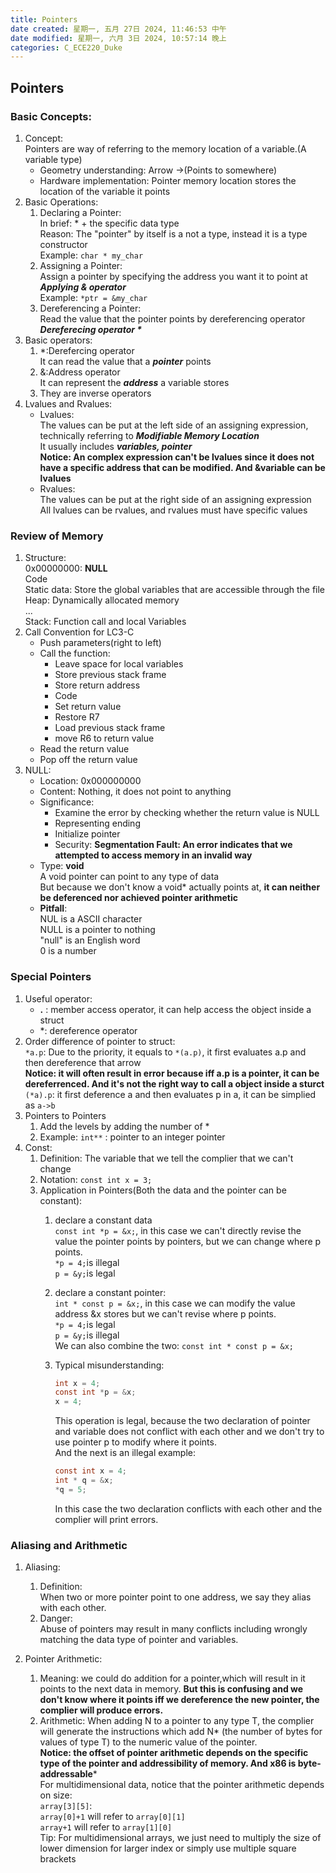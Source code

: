 ```yaml
---
title: Pointers
date created: 星期一, 五月 27日 2024, 11:46:53 中午
date modified: 星期一, 六月 3日 2024, 10:57:14 晚上
categories: C_ECE220_Duke
---
```


## Pointers

### Basic Concepts:

1. Concept:  
   Pointers are way of referring to the memory location of a variable.(A variable type)
   - Geometry understanding: Arrow ->(Points to somewhere)
   - Hardware implementation: Pointer memory location stores the location of the variable it points
2. Basic Operations:
   1. Declaring a Pointer:  
      In brief: * + the specific data type  
      Reason: The "pointer" by itself is a not a type, instead it is a type constructor  
      Example: `char * my_char`
   2. Assigning a Pointer:  
      Assign a pointer by specifying the address you want it to point at  
      ***Applying & operator***  
      Example: `*ptr = &my_char`
   3. Dereferencing a Pointer:  
      Read the value that the pointer points by dereferencing operator  
      ***Dereferecing operator $*$***
3. Basic operators:
   1. $*$:Derefercing operator  
      It can read the value that a ***pointer*** points 
   2. &:Address operator  
      It can represent the ***address*** a variable stores
   3. They are inverse operators
4. Lvalues and Rvalues:
   - Lvalues:  
     The values can be put at the left side of an assigning expression, technically referring to ***Modifiable Memory Location***  
     It usually includes ***variables, pointer***  
     **Notice: An complex expression can't be lvalues since it does not have a specific address that can be modified. And &variable can be lvalues**
   - Rvalues:  
     The values can be put at the right side of an assigning expression  
     All lvalues can be rvalues, and rvalues must have specific values

### Review of Memory

1. Structure:  
   0x00000000: **NULL**  
   Code  
   Static data: Store the global variables that are accessible through the file  
   Heap: Dynamically allocated memory  
   ...  
   Stack: Function call and local Variables
2. Call Convention for LC3-C
   - Push parameters(right to left)
   - Call the function:
     - Leave space for local variables
     - Store previous stack frame
     - Store return address
     - Code
     - Set return value
     - Restore R7
     - Load previous stack frame
     - move R6 to return value
   - Read the return value
   - Pop off the return value
3. NULL:
   - Location: 0x000000000
   - Content: Nothing, it does not point to anything
   - Significance:
     - Examine the error by checking whether the return value is NULL
     - Representing ending
     - Initialize pointer
     - Security: **Segmentation Fault: An error indicates that we attempted to access memory in an invalid way**
   - Type: **void**  
     A void pointer can point to any type of data  
     But because we don't know a void* actually points at, **it can neither be deferenced nor achieved pointer arithmetic**
   - **Pitfall**:  
     NUL is a ASCII character  
     NULL is a pointer to nothing  
     "null" is an English word  
     0 is a number

### Special Pointers

1. Useful operator:
   - **.** : member access operator, it can help access the object inside a struct
   - $*$: dereference operator
2. Order difference of pointer to struct:  
   `*a.p`: Due to the priority, it equals to `*(a.p)`, it first evaluates a.p and then dereference that arrow  
   **Notice: it will often result in error because iff a.p is a pointer, it can be dereferrenced. And it's not the right way to call a object inside a sturct**  
   `(*a).p`: it first deference a and then evaluates p in a, it can be simplied as `a->b`
3. Pointers to Pointers
   1. Add the levels by adding the number of $*$
   2. Example: `int**` : pointer to an integer pointer
4. Const:
   1. Definition: The variable that we tell the complier that we can't change
   2. Notation: `const int x = 3;`
   3. Application in Pointers(Both the data and the pointer can be constant):
      1. declare a constant data  
         `const int *p = &x;`, in this case we can't directly revise the value the pointer points by pointers, but we can change where p points.  
         `*p = 4;`is illegal  
         `p = &y;`is legal
      2. declare a constant pointer:  
         `int * const p = &x;`, in this case we can modify the value address &x stores but we can't revise where p points.  
         `*p = 4;`is legal  
         `p = &y;`is illegal  
         We can also combine the two: `const int * const p = &x;`
      3. Typical misunderstanding: 

         ```c
         int x = 4;
         const int *p = &x;
         x = 4;
		  ```

		  This operation is legal, because the two declaration of pointer and variable does not conflict with each other and we don't try to use pointer p to modify where it points.  
		  And the next is an illegal example:

		  ```c
		  const int x = 4;
		  int * q = &x;
		  *q = 5;
		  ```

		  In this case the two declaration conflicts with each other and the complier will print errors.

### Aliasing and Arithmetic

1. Aliasing:
   1. Definition:  
      When two or more pointer point to one address, we say they alias with each other.
   2. Danger:  
      Abuse of pointers may result in many conflicts including wrongly matching the data type of pointer and variables.

2. Pointer Arithmetic:
   1. Meaning: we could do addition for a pointer,which will result in it points to the next data in memory. **But this is confusing and we don't know where it points iff we dereference the new pointer, the complier will produce errors.**
   2. Arithmetic: When adding N to a pointer to any type T, the complier will generate the instructions which add N$*$ (the number of bytes for values of type T) to the numeric value of the pointer.  
      **Notice: the offset of pointer arithmetic depends on the specific type of the pointer and addressibility of memory. And x86 is byte-addressable***  
      For multidimensional data, notice that the pointer arithmetic depends on size:  
      `array[3][5]`:  
      `array[0]+1` will refer to `array[0][1]`  
      `array+1` will refer to `array[1][0]`  
      Tip: For multidimensional arrays, we just need to multiply the size of lower dimension for larger index or simply use multiple square brackets

